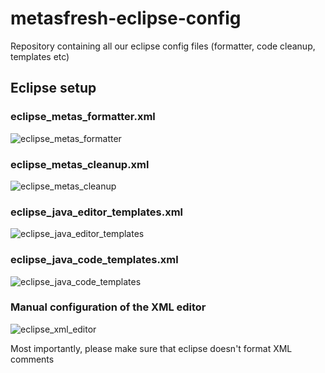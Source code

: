 # metasfresh-eclipse-config
Repository containing all our eclipse config files (formatter, code cleanup, templates etc)

## Eclipse setup

### eclipse_metas_formatter.xml
![eclipse_metas_formatter](https://github.com/metasfresh/metasfresh-eclipse-config/raw/master/doc/eclipse_metas_formatter.png)

### eclipse_metas_cleanup.xml
![eclipse_metas_cleanup](https://github.com/metasfresh/metasfresh-eclipse-config/raw/master/doc/eclipse_metas_cleanup.png)

### eclipse_java_editor_templates.xml
![eclipse_java_editor_templates](https://github.com/metasfresh/metasfresh-eclipse-config/raw/master/doc/eclipse_java_editor_templates.png)

### eclipse_java_code_templates.xml
![eclipse_java_code_templates](https://github.com/metasfresh/metasfresh-eclipse-config/raw/master/doc/eclipse_java_code_templates.png)

### Manual configuration of the XML editor

![eclipse_xml_editor](https://github.com/metasfresh/metasfresh-eclipse-config/raw/master/doc/eclipse_xml_editor.png)

Most importantly, please make sure that eclipse doesn't format XML comments
